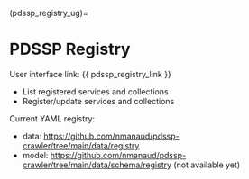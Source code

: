 (pdssp_registry_ug)=
# PDSSP Registry

User interface link: {{ pdssp_registry_link }}

- List registered services and collections
- Register/update services and collections

Current YAML registry:
- data: https://github.com/nmanaud/pdssp-crawler/tree/main/data/registry
- model: https://github.com/nmanaud/pdssp-crawler/tree/main/data/schema/registry (not available yet)
